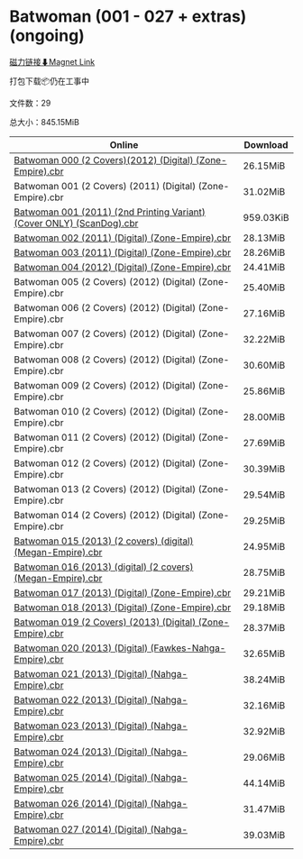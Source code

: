 # Batwoman (001 - 027 + extras) (ongoing)

[磁力链接⬇Magnet Link](magnet:?xt=urn:btih:a9bee5503d5115359d80d778f7ef946527ed0058&dn=Batwoman%20%28001%20-%20027%20%2B%20extras%29%20%28ongoing%29)

打包下载📦仍在工事中

文件数：29

总大小：845.15MiB

Online | Download
--- | ---
[Batwoman 000 (2 Covers)(2012) (Digital) (Zone-Empire).cbr](https://github.com/alicewish/markdown/blob/master/comic/Batwoman-000-2-Covers-2012-Digital-Zone-Empire-cbr.md) | 26.15MiB
Batwoman 001 (2 Covers) (2011) (Digital) (Zone-Empire).cbr | 31.02MiB
[Batwoman 001 (2011) (2nd Printing Variant) (Cover ONLY) (ScanDog).cbr](https://github.com/alicewish/markdown/blob/master/comic/Batwoman-001-2011-2nd-Printing-Variant-Cover-ONLY-ScanDog-cbr.md) | 959.03KiB
[Batwoman 002 (2011) (Digital) (Zone-Empire).cbr](https://github.com/alicewish/markdown/blob/master/comic/Batwoman-002-2011-Digital-Zone-Empire-cbr.md) | 28.13MiB
[Batwoman 003 (2011) (Digital) (Zone-Empire).cbr](https://github.com/alicewish/markdown/blob/master/comic/Batwoman-003-2011-Digital-Zone-Empire-cbr.md) | 28.26MiB
[Batwoman 004 (2012) (Digital) (Zone-Empire).cbr](https://github.com/alicewish/markdown/blob/master/comic/Batwoman-004-2012-Digital-Zone-Empire-cbr.md) | 24.41MiB
Batwoman 005 (2 Covers) (2012) (Digital) (Zone-Empire).cbr | 25.40MiB
Batwoman 006 (2 Covers) (2012) (Digital) (Zone-Empire).cbr | 27.16MiB
Batwoman 007 (2 Covers) (2012) (Digital) (Zone-Empire).cbr | 32.22MiB
Batwoman 008 (2 Covers) (2012) (Digital) (Zone-Empire).cbr | 30.60MiB
Batwoman 009 (2 Covers) (2012) (Digital) (Zone-Empire).cbr | 25.86MiB
Batwoman 010 (2 Covers) (2012) (Digital) (Zone-Empire).cbr | 28.00MiB
Batwoman 011 (2 Covers) (2012) (Digital) (Zone-Empire).cbr | 27.69MiB
Batwoman 012 (2 Covers) (2012) (Digital) (Zone-Empire).cbr | 30.39MiB
Batwoman 013 (2 Covers) (2012) (Digital) (Zone-Empire).cbr | 29.54MiB
Batwoman 014 (2 Covers) (2012) (Digital) (Zone-Empire).cbr | 29.25MiB
[Batwoman 015 (2013) (2 covers) (digital) (Megan-Empire).cbr](https://github.com/alicewish/markdown/blob/master/comic/Batwoman-015-2013-2-covers-digital-Megan-Empire-cbr.md) | 24.95MiB
[Batwoman 016 (2013) (digital) (2 covers) (Megan-Empire).cbr](https://github.com/alicewish/markdown/blob/master/comic/Batwoman-016-2013-digital-2-covers-Megan-Empire-cbr.md) | 28.75MiB
[Batwoman 017 (2013) (Digital) (Zone-Empire).cbr](https://github.com/alicewish/markdown/blob/master/comic/Batwoman-017-2013-Digital-Zone-Empire-cbr.md) | 29.21MiB
[Batwoman 018 (2013) (Digital) (Zone-Empire).cbr](https://github.com/alicewish/markdown/blob/master/comic/Batwoman-018-2013-Digital-Zone-Empire-cbr.md) | 29.18MiB
[Batwoman 019 (2 Covers) (2013) (Digital) (Zone-Empire).cbr](https://github.com/alicewish/markdown/blob/master/comic/Batwoman-019-2-Covers-2013-Digital-Zone-Empire-cbr.md) | 28.37MiB
[Batwoman 020 (2013) (Digital) (Fawkes-Nahga-Empire).cbr](https://github.com/alicewish/markdown/blob/master/comic/Batwoman-020-2013-Digital-Fawkes-Nahga-Empire-cbr.md) | 32.65MiB
[Batwoman 021 (2013) (Digital) (Nahga-Empire).cbr](https://github.com/alicewish/markdown/blob/master/comic/Batwoman-021-2013-Digital-Nahga-Empire-cbr.md) | 38.24MiB
[Batwoman 022 (2013) (Digital) (Nahga-Empire).cbr](https://github.com/alicewish/markdown/blob/master/comic/Batwoman-022-2013-Digital-Nahga-Empire-cbr.md) | 32.16MiB
[Batwoman 023 (2013) (Digital) (Nahga-Empire).cbr](https://github.com/alicewish/markdown/blob/master/comic/Batwoman-023-2013-Digital-Nahga-Empire-cbr.md) | 32.92MiB
[Batwoman 024 (2013) (Digital) (Nahga-Empire).cbr](https://github.com/alicewish/markdown/blob/master/comic/Batwoman-024-2013-Digital-Nahga-Empire-cbr.md) | 29.06MiB
[Batwoman 025 (2014) (Digital) (Nahga-Empire).cbr](https://github.com/alicewish/markdown/blob/master/comic/Batwoman-025-2014-Digital-Nahga-Empire-cbr.md) | 44.14MiB
[Batwoman 026 (2014) (Digital) (Nahga-Empire).cbr](https://github.com/alicewish/markdown/blob/master/comic/Batwoman-026-2014-Digital-Nahga-Empire-cbr.md) | 31.47MiB
[Batwoman 027 (2014) (Digital) (Nahga-Empire).cbr](https://github.com/alicewish/markdown/blob/master/comic/Batwoman-027-2014-Digital-Nahga-Empire-cbr.md) | 39.03MiB